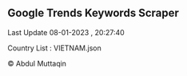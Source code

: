 

## Google Trends Keywords Scraper 
 
Last Update 08-01-2023 , 20:27:40

Country List :
VIETNAM.json



© Abdul Muttaqin 
